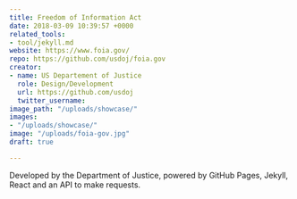```yaml
---
title: Freedom of Information Act
date: 2018-03-09 10:39:57 +0000
related_tools:
- tool/jekyll.md
website: https://www.foia.gov/
repo: https://github.com/usdoj/foia.gov
creator:
- name: US Departement of Justice
  role: Design/Development
  url: https://github.com/usdoj
  twitter_username: 
image_path: "/uploads/showcase/"
images:
- "/uploads/showcase/"
image: "/uploads/foia-gov.jpg"
draft: true

---
```

Developed by the Department of Justice, powered by GitHub Pages, Jekyll, React and an API to make requests.